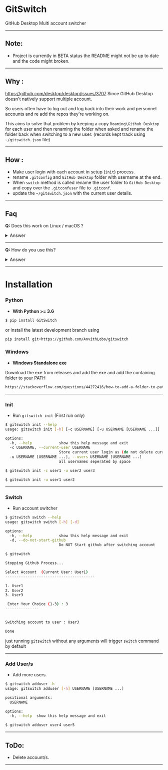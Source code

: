 # GitSwitch
 GitHub Desktop Multi account switcher

----
## Note:
* Project is currently in BETA status the README might not be up to date and the code might broken.  

--------------
## Why  : 
https://github.com/desktop/desktop/issues/3707
Since GitHub Desktop doesn't natively support multiple account. 

So users often have to log out and log back into their work and personnel accounts and re add the repos they're working on.

This aims to solve that problem by keeping a copy `Roaming\Github Desktop` for each user and then renaming the folder 
when asked and rename the folder back when switching to a new user. (records kept track using `~/gitswitch.json` file)


------------------

## How  :
* Make user login with each account in setup (`init`) process.
* rename `.gitconfig` and `GitHub Desktop` folder with username at the end.
* When `switch` method is called rename the user folder to `GitHub Desktop` and copy over the `.gitconfuser` file to `.gitconf`. 
* update the `~/gitswitch.json` with the current user details.


------------------
## Faq
**Q:** Does this work on Linux / macOS ?
<details>
  <summary>Answer</summary>
No this script only support windows for now. Feel free to open a pull request if you have a patch for Linux / macOS
</details>

-------------------------------------------------------

**Q:** How do you use this? 

<details>
  <summary>Answer</summary>
Check the installation section below. 
</details>



-----
# Installation

### Python
- **With Python >= 3.6**
```bash
$ pip install GitSwitch
```
or install the latest development branch using
```bash
pip install git+https://github.com/AnvithLobo/gitswitch
```

### Windows
- **Windows Standalone exe**

Download the exe from releases and add the exe and add the containing folder to your PATH
```html
https://stackoverflow.com/questions/44272416/how-to-add-a-folder-to-path-environment-variable-in-windows-10
```

******

### Init

- Run `gitswitch init` (First run only)
```bash
$ gitswitch init --help
usage: gitswitch init [-h] [-c USERNAME] [-u USERNAME [USERNAME ...]]

options:
  -h, --help            show this help message and exit
  -c USERNAME, --current-user USERNAME
                        Store current user login as (do not delete current user)
  -u USERNAME [USERNAME ...], --users USERNAME [USERNAME ...]
                        all usernames seperated by space
```
```bash
$ gitswitch init -c user1 -u user2 user3
```
```bash
$ gitswitch init -u user1 user2
```
*****

### Switch

- Run account switcher 

```bash
$ gitswitch switch --help
usage: gitswitch switch [-h] [-d]

options:
  -h, --help            show this help message and exit
  -d, --do-not-start-github
                        Do NOT Start github after switching account
```

```bash
$ gitswitch

Stopping Github Process...

Select Account  (Current User: User1)
----------------------------------------

1. User1
2. User2
3. User3

 Enter Your Choice (1-3) : 3
---------------


Switching account to user : User3

Done
```

just running `gitswitch` without any arguments will trigger `switch` command by default

***
### Add User/s

- Add more users. 
```bash
$ gitswitch adduser -h
usage: gitswitch adduser [-h] USERNAME [USERNAME ...]

positional arguments:
  USERNAME

options:
  -h, --help  show this help message and exit
```

```bash
$ gitswitch adduser user4 user5
```

---
ToDo:
-------
* Delete account/s.


---

